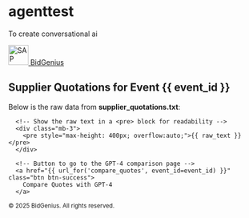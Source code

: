 # agenttest
To create conversational ai

<!DOCTYPE html>
<html>
<head>
  <title>View Quotes</title>
  <link rel="stylesheet" href="https://cdn.jsdelivr.net/npm/bootstrap@5.3.0-alpha3/dist/css/bootstrap.min.css">
</head>
<body>
  <!-- Navbar (optional) -->
  <nav class="navbar navbar-expand-lg navbar-dark bg-primary shadow">
    <div class="container-fluid">
      <a class="navbar-brand" href="{{ url_for('index') }}">
        <img src="https://upload.wikimedia.org/wikipedia/commons/thumb/5/59/SAP_2011_logo.svg/150px-SAP_2011_logo.svg.png"
             alt="SAP Logo" height="40">
        BidGenius
      </a>
    </div>
  </nav>

  <div class="container mt-4">
      <h2>Supplier Quotations for Event {{ event_id }}</h2>
      <p>Below is the raw data from <strong>supplier_quotations.txt</strong>:</p>

      <!-- Show the raw text in a <pre> block for readability -->
      <div class="mb-3">
        <pre style="max-height: 400px; overflow:auto;">{{ raw_text }}</pre>
      </div>

      <!-- Button to go to the GPT-4 comparison page -->
      <a href="{{ url_for('compare_quotes', event_id=event_id) }}" class="btn btn-success">
        Compare Quotes with GPT-4
      </a>
  </div>

  <!-- Footer -->
  <footer class="bg-dark text-center text-white py-3 mt-5">
      <small>&copy; 2025 BidGenius. All rights reserved.</small>
  </footer>

  <script src="https://cdn.jsdelivr.net/npm/bootstrap@5.3.0-alpha3/dist/js/bootstrap.bundle.min.js"></script>
</body>
</html>

